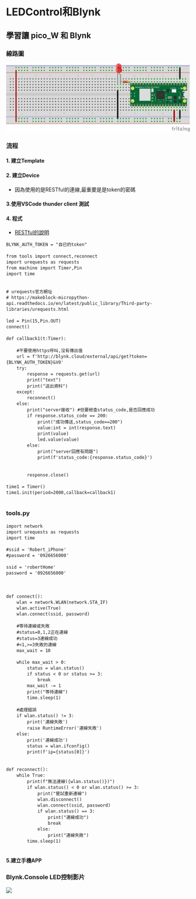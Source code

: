 # LEDControl和Blynk
## 學習讓 pico_W 和 Blynk
### 線路圖
![](./images/pic1.png)

### 流程

#### 1. 建立Template
#### 2. 建立Device
- 因為使用的是RESTful的連線,最重要是是token的密碼

#### 3.使用VSCode thunder client 測試
#### 4. 程式

- [RESTful的說明](https://docs.blynk.io/en/blynk.cloud/device-https-api)

```micro python
BLYNK_AUTH_TOKEN = "自已的token"

from tools import connect,reconnect
import urequests as requests
from machine import Timer,Pin
import time


# urequests官方網址
# https://makeblock-micropython-api.readthedocs.io/en/latest/public_library/Third-party-libraries/urequests.html

led = Pin(15,Pin.OUT)
connect()

def callback1(t:Timer):
    
    #不要使用https呼叫,沒有傳出值
    url = f'http://blynk.cloud/external/api/get?token={BLYNK_AUTH_TOKEN}&V0'
    try:        
        response = requests.get(url)
        print("text")
        print("送出資料")
    except:
        reconnect()
    else:
        print("server接收") #但要檢查status_code,是否回應成功        
        if response.status_code == 200:
            print("成功傳送,status_code==200")
            value:int = int(response.text)
            print(value)
            led.value(value)
        else:
            print("server回應有問題")
            print(f'status_code:{response.status_code}')
           
        
        response.close()
        
time1 = Timer()
time1.init(period=2000,callback=callback1)


```

### tools.py

```
import network
import urequests as requests
import time

#ssid = 'Robert_iPhone'
#password = '0926656000'

ssid = 'robertHome'
password = '0926656000'



def connect():
    wlan = network.WLAN(network.STA_IF)
    wlan.active(True)
    wlan.connect(ssid, password)

    #等待連線或失敗
    #status=0,1,2正在連線
    #status=3連線成功
    #<1,>=3失敗的連線
    max_wait = 10    

    while max_wait > 0:
        status = wlan.status()
        if status < 0 or status >= 3:
            break
        max_wait -= 1
        print("等待連線")
        time.sleep(1)

    #處理錯誤
    if wlan.status() != 3:
        print('連線失敗')
        raise RuntimeError('連線失敗')
    else:
        print('連線成功')
        status = wlan.ifconfig()
        print(f'ip={status[0]}') 
        
        
def reconnect():
    while True:
        print(f"無法連線({wlan.status()})")
        if wlan.status() < 0 or wlan.status() >= 3:
            print("嘗試重新連線")
            wlan.disconnect()
            wlan.connect(ssid, password)
            if wlan.status() == 3:
                print("連線成功")
                break
            else:
                print("連線失敗")
        time.sleep(1)
        
```


#### 5.建立手機APP





### Blynk.Console LED控制影片
[![](https://img.youtube.com/vi/MkD5o0SpPLg/2.jpg)](https://youtu.be/MkD5o0SpPLg)


